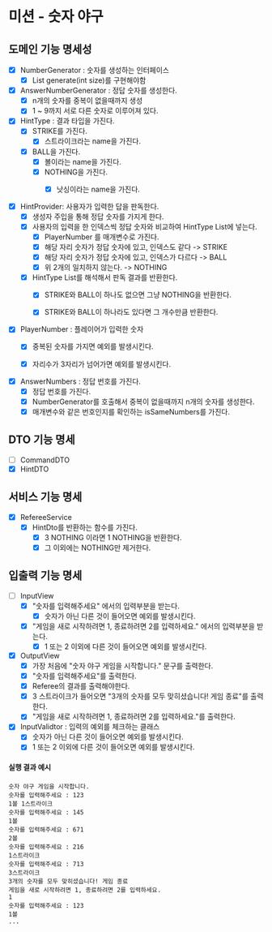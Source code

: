 # 미션 - 숫자 야구

## 도메인 기능 명세성

- [x] NumberGenerator : 숫자를 생성하는 인터페이스
    - [x] List<Integer> generate(int size)를 구현해야함
- [x] AnswerNumberGenerator : 정답 숫자를 생성한다.
    - [x] n개의 숫자를 중복이 없을때까지 생성
    - [x] 1 ~ 9까지 서로 다른 숫자로 이루어져 있다.

- [x] HintType : 결과 타입을 가진다.
    - [x] STRIKE를 가진다.
        - [x] 스트라이크라는 name을 가진다.
    - [x] BALL을 가진다.
        - [x] 볼이라는 name을 가진다.
        - [x] NOTHING을 가진다.
            - [x] 낫싱이라는 name을 가진다.


- [x] HintProvider: 사용자가 입력한 답을 판독한다.
    - [x] 생성자 주입을 통해 정답 숫자를 가지게 한다.
    - [x] 사용자의 입력을 한 인덱스씩 정답 숫자와 비교하여 HintType List에 넣는다.
        - [x] PlayerNumber 를 매개변수로 가진다.
        - [x] 해당 자리 숫자가 정답 숫자에 있고, 인덱스도 같다 -> STRIKE
        - [x] 해당 자리 숫자가 정답 숫자에 있고, 인덱스가 다르다 -> BALL
        - [x] 위 2개의 일치하지 않는다. -> NOTHING

    - [x] HintType List를 해석해서 판독 결과를 반환한다.
        - [x] STRIKE와 BALL이 하나도 없으면 그냥 NOTHING을 반환한다.
        - [x] STRIKE와 BALL이 하나라도 있다면 그 개수만큼 반환한다.


- [x] PlayerNumber : 플레이어가 입력한 숫자
    - [x] 중복된 숫자를 가지면 예외를 발생시킨다.
    - [x] 자리수가 3자리가 넘어가면 예외를 발생시킨다.


- [x] AnswerNumbers : 정답 번호를 가진다.
    - [x] 정답 번호를 가진다.
    - [x] NumberGenerator를 호출해서 중복이 없을때까지 n개의 숫자를 생성한다.
    - [x] 매개변수와 같은 번호인지를 확인하는 isSameNumbers를 가진다.

## DTO 기능 명세

- [ ] CommandDTO
- [x] HintDTO

## 서비스 기능 명세

- [x] RefereeService
    - [x] HintDto를 반환하는 함수를 가진다.
        - [x] 3 NOTHING 이라면 1 NOTHING을 반환한다.
        - [x] 그 이외에는 NOTHING만 제거한다.

## 입출력 기능 명세

- [ ] InputView
    - [x] "숫자를 입력해주세요" 에서의 입력부분을 받는다.
        - [x] 숫자가 아닌 다른 것이 들어오면 예외를 발생시킨다.
    - [x] "게임을 새로 시작하려면 1, 종료하려면 2를 입력하세요." 에서의 입력부분을 받는다.
        - [x] 1 또는 2 이외에 다른 것이 들어오면 예외를 발생시킨다.
- [x] OutputView
    -  [x] 가장 처음에 "숫자 야구 게임을 시작합니다." 문구를 출력한다.
    -  [x] "숫자를 입력해주세요"를 출력한다.
    -  [x] Referee의 결과를 출력해야한다.
    -  [x] 3 스트라이크가 들어오면 "3개의 숫자를 모두 맞히셨습니다! 게임 종료"를 출력한다.
    -  [x] "게임을 새로 시작하려면 1, 종료하려면 2를 입력하세요."를 출력한다.

- [x] InputValidtor : 입력의 예외를 체크하는 클래스
    - [x] 숫자가 아닌 다른 것이 들어오면 예외를 발생시킨다.
    - [x] 1 또는 2 이외에 다른 것이 들어오면 예외를 발생시킨다.

#### 실행 결과 예시

```
숫자 야구 게임을 시작합니다.
숫자를 입력해주세요 : 123
1볼 1스트라이크
숫자를 입력해주세요 : 145
1볼
숫자를 입력해주세요 : 671
2볼
숫자를 입력해주세요 : 216
1스트라이크
숫자를 입력해주세요 : 713
3스트라이크
3개의 숫자를 모두 맞히셨습니다! 게임 종료
게임을 새로 시작하려면 1, 종료하려면 2를 입력하세요.
1
숫자를 입력해주세요 : 123
1볼
...
```

